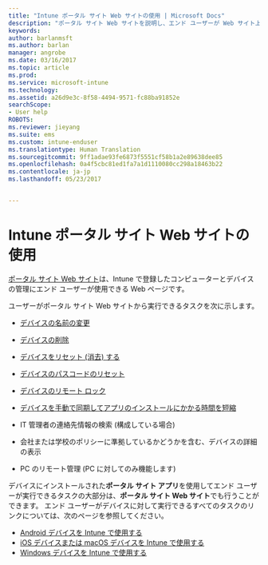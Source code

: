 ```yaml
---
title: "Intune ポータル サイト Web サイトの使用 | Microsoft Docs"
description: "ポータル サイト Web サイトを説明し、エンド ユーザーが Web サイト上で実行できるタスクの手順へのリンクを示します"
keywords: 
author: barlanmsft
ms.author: barlan
manager: angrobe
ms.date: 03/16/2017
ms.topic: article
ms.prod: 
ms.service: microsoft-intune
ms.technology: 
ms.assetid: a26d9e3c-8f58-4494-9571-fc88ba91852e
searchScope:
- User help
ROBOTS: 
ms.reviewer: jieyang
ms.suite: ems
ms.custom: intune-enduser
ms.translationtype: Human Translation
ms.sourcegitcommit: 9ff1adae93fe6873f5551cf58b1a2e89638dee85
ms.openlocfilehash: 0a4f5cbc81ed1fa7a1d1110080cc298a18463b22
ms.contentlocale: ja-jp
ms.lasthandoff: 05/23/2017


---
```


# <a name="using-the-intune-company-portal-website"></a>Intune ポータル サイト Web サイトの使用
[ポータル サイト Web サイト](http://portal.manage.microsoft.com)は、Intune で登録したコンピューターとデバイスの管理にエンド ユーザーが使用できる Web ページです。

ユーザーがポータル サイト Web サイトから実行できるタスクを次に示します。

-   [デバイスの名前の変更](rename-your-device-cpwebsite.md)

-   [デバイスの削除](remove-your-device-cpwebsite.md)

-   [デバイスをリセット (消去) する](reset-erase-your-device-cpwebsite.md)

-   [デバイスのパスコードのリセット](reset-your-passcode-cpwebsite.md)

-   [デバイスのリモート ロック](remote-lock-your-device-cpwebsite.md)

-    [デバイスを手動で同期してアプリのインストールにかかる時間を短縮](sync-your-device-manually-cpwebsite.md)

-   IT 管理者の連絡先情報の検索 (構成している場合)

-   会社または学校のポリシーに準拠しているかどうかを含む、デバイスの詳細の表示

-   PC のリモート管理 (PC に対してのみ機能します)

デバイスにインストールされた**ポータル サイト アプリ**を使用してエンド ユーザーが実行できるタスクの大部分は、**ポータル サイト Web サイト**でも行うことができます。 エンド ユーザーがデバイスに対して実行できるすべてのタスクのリンクについては、次のページを参照してください。

- [Android デバイスを Intune で使用する](using-your-android-device-with-intune.md)
- [iOS デバイスまたは macOS デバイスを Intune で使用する](using-your-ios-or-macOS-device-with-intune.md)
- [Windows デバイスを Intune で使用する](using-your-windows-device-with-intune.md)

